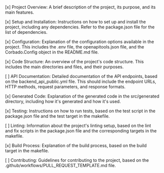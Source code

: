 [x] Project Overview: A brief description of the project, its purpose, and its main features.

[x] Setup and Installation: Instructions on how to set up and install the project, including any dependencies. Refer to the package.json file for the list of dependencies.

[x] Configuration: Explanation of the configuration options available in the project. This includes the .env file, the openapitools.json file, and the Corbado.Config object in the README.md file.

[x] Code Structure: An overview of the project's code structure. This includes the main directories and files, and their purposes.

[ ] API Documentation: Detailed documentation of the API endpoints, based on the backend_api_public.yml file. This should include the endpoint URLs, HTTP methods, request parameters, and response formats.

[x] Generated Code: Explanation of the generated code in the src/generated directory, including how it's generated and how it's used.

[x] Testing: Instructions on how to run tests, based on the test script in the package.json file and the test target in the makefile.

[ ] Linting: Information about the project's linting setup, based on the lint and fix scripts in the package.json file and the corresponding targets in the makefile.

[x] Build Process: Explanation of the build process, based on the build target in the makefile.

[ ] Contributing: Guidelines for contributing to the project, based on the .github/workflows/PULL_REQUEST_TEMPLATE.md file.
